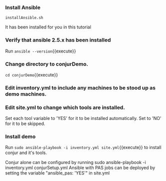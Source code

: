 
### Install Ansible
```
installAnsible.sh
```
It has been installed for you in this tutorial

### Verify that ansible 2.5.x has been installed 
Run `ansible --version`{{execute}}
 
### Change directory to conjurDemo.
`cd conjurDemo`{{execute}}

### Edit inventory.yml to include any machines to be stood up as demo machines.

### Edit site.yml to change which tools are installed. 
Set each tool variable to 'YES' for it to be installed automatically. Set to 'NO' for it to be skipped.

### Install demo
Run `sudo ansible-playbook -i inventory.yml site.yml`{{execute}} to install conjur and it's tools.

Conjur alone can be configured by running sudo ansible-playbook -i inventory.yml conjurSetup.yml
Ansible with PAS jobs can be deployed by setting the variable "ansible_pas: 'YES'" in site.yml
